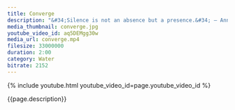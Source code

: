 ```yaml
---
title: Converge
description: "&#34;Silence is not an absence but a presence.&#34; – Anne D. LeClaire"
media_thumbnail: converge.jpg
youtube_video_id: aq5DEMgg30w
media_url: converge.mp4
filesize: 33000000
duration: 2:00
category: Water
bitrate: 2152
---
```


{% include youtube.html youtube_video_id=page.youtube_video_id %}

<div class="buddha_quote">{{page.description}}</div>

